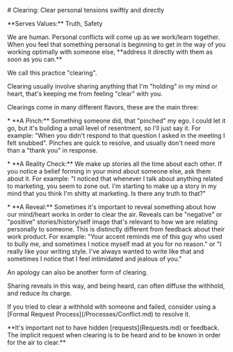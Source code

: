 \# Clearing: Clear personal tensions swiftly and directly



\*\*Serves Values:\*\* Truth, Safety



We are human. Personal conflicts will come up as we work/learn together. When you feel that something personal is beginning to get in the way of you working optimally with someone else, \*\*address it directly with them as soon as you can.\*\*



We call this practice "clearing".



Clearing usually involve sharing anything that I'm "holding" in my mind or heart, that's keeping me from feeling "clear" with you.



Clearings come in many different flavors, these are the main three:



\* \*\*A Pinch:\*\* Something someone did, that "pinched" my ego. I could let it go, but it's building a small level of resentment, so I'll just say it. For example: "When you didn't respond to that question I asked in the meeting I felt snubbed". Pinches are quick to resolve, and usually don't need more than a "thank you" in response.



\* \*\*A Reality Check:\*\* We make up stories all the time about each other. If you notice a belief forming in your mind about someone else, ask them about it. For example: "I noticed that whenever I talk about anything related to marketing, you seem to zone out. I'm starting to make up a story in my mind that you think I'm shitty at marketing. Is there any truth to that?"



\* \*\*A Reveal:\*\* Sometimes it's important to reveal something about how our mind/heart works in order to clear the air. Reveals can be "negative" or "positive" stories/history/self image that's relevant to how we are relating personally to someone. This is distinctly different from feedback about their work product. For example: "Your accent reminds me of this guy who used to bully me, and sometimes I notice myself mad at you for no reason." or "I really like your writing style. I've always wanted to write like that and sometimes I notice that I feel intimidated and jealous of you."



An apology can also be another form of clearing. 



Sharing reveals in this way, and being heard, can often diffuse the withhold, and reduce its charge.



If you tried to clear a withhold with someone and failed, consider using a \[Formal Request Process\]\(/Processes/Conflict.md\) to resolve it.





\*\*It's important not to have hidden \[requests\]\(Requests.md\) or feedback. The implicit request when clearing is to be heard and to be known in order for the air to clear.\*\*



